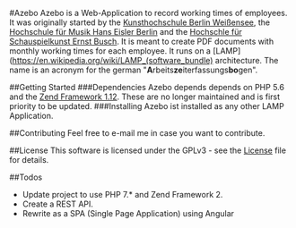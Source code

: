 #Azebo
Azebo is a Web-Application to record working times of employees. It was originally started
by the [Kunsthochschule Berlin Weißensee](https://www.kh-berlin.de/), the [Hochschule
für Musik Hans Eisler Berlin](https://www.hfm-berlin.de/) and the [Hochschle für
Schauspielkunst Ernst Busch](https://www.hfs-berlin.de/index.html). It is meant to
create PDF documents with monthly working times for each employee. It runs on a
[LAMP](https://en.wikipedia.org/wiki/LAMP_(software_bundle) architecture. The name
is an acronym for the german "**A**rbeits**ze**iterfassungs**bo**gen".

##Getting Started
###Dependencies
Azebo depends depends on PHP 5.6 and  the
[Zend Framework 1.12](https://github.com/zendframework/zf1). These are no longer
maintained and is first priority to be updated.
###Installing
Azebo ist installed as any other LAMP Application.
<!--- TODO Installationsanweisung schreiben! --->

##Contributing
Feel free to e-mail me in case you want to contribute.

##License
This software is licensed under the GPLv3 - see the
[License](https://github.com/emanuel-minetti/azebo/blob/master/LICENSE) file
for details.

##Todos
- Update project to use PHP 7.* and Zend Framework 2.
- Create a REST API.
- Rewrite as a SPA (Single Page Application) using Angular